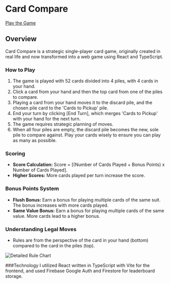 # Card Compare
[Play the Game](https://cardcompare.io/)

## Overview
Card Compare is a strategic single-player card game, originally created in real life and now transformed into a web game using React and TypeScript.

### How to Play
1. The game is played with 52 cards divided into 4 piles, with 4 cards in your hand.
2. Click a card from your hand and then the top card from one of the piles to compare.
3. Playing a card from your hand moves it to the discard pile, and the chosen pile card to the 'Cards to Pickup' pile.
4. End your turn by clicking [End Turn], which merges 'Cards to Pickup' with your hand for the next turn. 
5. The game requires strategic planning of moves.
6. When all four piles are empty, the discard pile becomes the new, sole pile to compare against. Play your cards wisely to ensure you can play as many as possible.

### Scoring
- **Score Calculation:** Score = [(Number of Cards Played + Bonus Points) x Number of Cards Played].
- **Higher Scores:** More cards played per turn increase the score.

### Bonus Points System
- **Flush Bonus:** Earn a bonus for playing multiple cards of the same suit. The bonus increases with more cards played.
- **Same Value Bonus:** Earn a bonus for playing multiple cards of the same value. More cards lead to a higher bonus.

### Understanding Legal Moves
- Rules are from the perspective of the card in your hand (bottom) compared to the card in the piles (top).
  
![Detailed Rule Chart](public/assets/rules/rule-image.png)

###Technology
I utilized React written in TypeScript with Vite for the frontend, and used Firebase Google Auth and Firestore for leaderboard storage.
